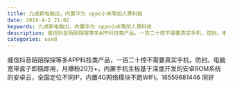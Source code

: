 ```yaml
---
title: 九成新电脑出，内置华为 oppo小米等加人黑科技
date: 2019-4-2 21:02
keywords: 九成新电脑出，内置华为 oppo小米等加人黑科技
description: 威信抖音陌陌探探等多APP科技类产品，一百二十控不需要真实手机，防封。电脑宽带盒子即插即用，月爆粉20万+，内置手机主板基于深度开发的安卓ROM系统的安卓云，全国定位不同IP，内置4G网络模块不跑WIFI。18559681446同好
categories: used
---
```

<td class="t_f" id="postmessage_3378777">

威信抖音陌陌探探等多APP科技类产品，一百二十控不需要真实手机，防封。电脑宽带盒子即插即用，月爆粉20万+，内置手机主板基于深度开发的安卓ROM系统的安卓云，全国定位不同IP，内置4G网络模块不跑WIFI。18559681446 同好<br/>
</td>
